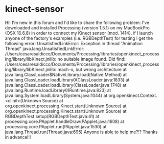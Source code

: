kinect-sensor
=============

Hi! I'm new in this forum and I'd like to share the following problem: I've downloaded and installed Processing (version 1.5.1) on my MacBookPro (OSX 10.6.8) in order to connect my Kinect sensor (mod. 1414). if I launch anyone of the factory's examples (i.e. RGBDepthTest) for testing I get the following error: UnsatisfiedLinkError:           Exception in thread "Animation Thread" java.lang.UnsatisfiedLinkError: /Users/cesaresaldicco/Documents/Processing/libraries/openkinect_processing/library/libKinect.jnilib:  no suitable image found.  Did find:  /Users/cesaresaldicco/Documents/Processing/libraries/openkinect_processing/library/libKinect.jnilib: mach-o, but wrong architecture 	at java.lang.ClassLoader$NativeLibrary.load(Native Method) 	at java.lang.ClassLoader.loadLibrary0(ClassLoader.java:1833) 	at java.lang.ClassLoader.loadLibrary(ClassLoader.java:1748) 	at java.lang.Runtime.loadLibrary0(Runtime.java:823) 	at java.lang.System.loadLibrary(System.java:1044) 	at org.openkinect.Context.&lt;clinit>(Unknown Source) 	at org.openkinect.processing.Kinect.start(Unknown Source) 	at org.openkinect.processing.Kinect.start(Unknown Source) 	at RGBDepthTest.setup(RGBDepthTest.java:41) 	at processing.core.PApplet.handleDraw(PApplet.java:1608) 	at processing.core.PApplet.run(PApplet.java:1530) 	at java.lang.Thread.run(Thread.java:695)  Anyone is able to help me?!? Thanks in advance!!! 
